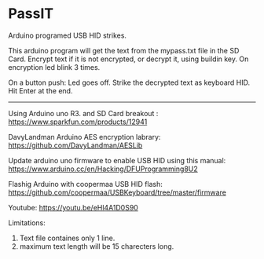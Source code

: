 # PassIT
Arduino programed USB HID strikes.

This arduino program will get the text from the mypass.txt file in the SD Card.
Encrypt text if it is not encrypted, or decrypt it, using buildin key.
On encryption led blink 3 times.

On a button push:
Led goes off.
Strike the decrypted text as keyboard HID.
Hit Enter at the end.

-------------------------------------------
Using Arduino uno R3.
and SD Card breakout :
https://www.sparkfun.com/products/12941

DavyLandman Arduino AES encryption labrary:
https://github.com/DavyLandman/AESLib

Update arduino uno firmware to enable USB HID using this manual:
https://www.arduino.cc/en/Hacking/DFUProgramming8U2

Flashig Arduino with coopermaa USB HID flash:
https://github.com/coopermaa/USBKeyboard/tree/master/firmware

Youtube:
https://youtu.be/eHl4A1D0S90

Limitations:
1. Text file containes only 1 line.
2. maximum text length will be 15 charecters long.
